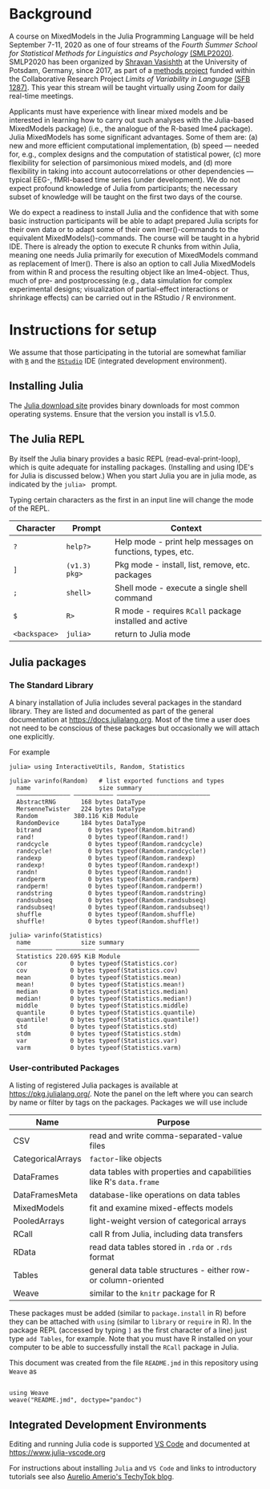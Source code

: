 

# Background

A course on MixedModels in the Julia Programming Language will be held September 7-11, 2020 as one of four streams of the *Fourth Summer School for Statistical Methods for Linguistics and Psychology* [(SMLP2020)](https://vasishth.github.io/smlp2020/). SMLP2020 has been organized by [Shravan Vasishth](https://vasishth.github.io) at the University of Potsdam, Germany, since 2017, as part of a [methods project](https://www.uni-potsdam.de/en/sfb1287/projects/infrastructure-service-training-and-central-projects/project-q.html) funded within the Collaborative Research Project *Limits of Variability in Language* [(SFB 1287)](https://www.uni-potsdam.de/en/sfb1287/index). This year this stream will be taught virtually using Zoom for daily real-time meetings.

Applicants must have experience with linear mixed models and be interested in learning how to carry out such analyses with the Julia-based MixedModels package) (i.e., the analogue of the R-based lme4 package). Julia MixedModels has some significant advantages. Some of them are: (a) new and more efficient computational implementation, (b) speed — needed for, e.g., complex designs and the computation of statistical power, (c) more flexibility for selection of parsimonious mixed models, and (d) more flexibility in taking into account autocorrelations or other dependencies — typical EEG-, fMRI-based time series (under development). We do not expect profound knowledge of Julia from participants; the necessary subset of knowledge will be taught on the first two days of the course. 

We do expect a readiness to install Julia and the confidence that with some basic instruction participants will be able to adapt prepared Julia scripts for their own data or to adapt some of their own lmer()-commands to the equivalent MixedModels()-commands. The course will be taught in a hybrid IDE. There is already the option to execute R chunks from within Julia, meaning one needs Julia primarily for execution of MixedModels command as replacement of lmer(). There is also an option to call Julia MixedModels from within R and process the resulting object like an lme4-object. Thus, much of pre- and postprocessing (e.g., data simulation for complex experimental designs; visualization of partial-effect interactions or shrinkage effects) can be carried out in the RStudio / R environment. 

# Instructions for setup

We assume that those participating in the tutorial are somewhat familiar with [`R`](https://R-project.org) and the [`RStudio`](https://rstudio.com/products/rstudio) IDE (integrated development environment).

## Installing Julia

The [Julia download site](https://julialang.org/downloads/) provides binary downloads for most common operating systems. Ensure that the version you install is v1.5.0. 

## The Julia REPL

By itself the Julia binary provides a basic REPL (read-eval-print-loop), which is quite adequate for installing packages. (Installing and using IDE's for Julia is discussed below.) When you start Julia you are in julia mode, as indicated by the `julia> ` prompt.

Typing certain characters as the first in an input line will change the mode of the REPL.

| Character | Prompt | Context |
| --------- | ------ | --------------- |
| `?` | `help?> ` | Help mode - print help messages on functions, types, etc. |
| `]` | `(v1.3) pkg> ` | Pkg mode - install, list, remove, etc. packages |
| `;` | `shell> ` | Shell mode - execute a single shell command |
| `$` | `R> ` | R mode - requires `RCall` package installed and active |
| `<backspace>` | `julia> ` | return to Julia mode |

## Julia packages

### The Standard Library

A binary installation of Julia includes several packages in the standard library. They are listed and documented as part of the general documentation at https://docs.julialang.org. Most of the time a user does not need to be conscious of these packages but occasionally we will attach one explicitly.

For example
~~~~{.julia}
julia> using InteractiveUtils, Random, Statistics

julia> varinfo(Random)   # list exported functions and types
  name                   size summary                   
  ––––––––––––––– ––––––––––– ––––––––––––––––––––––––––
  AbstractRNG       168 bytes DataType                  
  MersenneTwister   224 bytes DataType                  
  Random          380.116 KiB Module                    
  RandomDevice      184 bytes DataType                  
  bitrand             0 bytes typeof(Random.bitrand)    
  rand!               0 bytes typeof(Random.rand!)      
  randcycle           0 bytes typeof(Random.randcycle)  
  randcycle!          0 bytes typeof(Random.randcycle!) 
  randexp             0 bytes typeof(Random.randexp)    
  randexp!            0 bytes typeof(Random.randexp!)   
  randn!              0 bytes typeof(Random.randn!)     
  randperm            0 bytes typeof(Random.randperm)   
  randperm!           0 bytes typeof(Random.randperm!)  
  randstring          0 bytes typeof(Random.randstring) 
  randsubseq          0 bytes typeof(Random.randsubseq) 
  randsubseq!         0 bytes typeof(Random.randsubseq!)
  shuffle             0 bytes typeof(Random.shuffle)    
  shuffle!            0 bytes typeof(Random.shuffle!)   

julia> varinfo(Statistics)
  name              size summary                     
  –––––––––– ––––––––––– ––––––––––––––––––––––––––––
  Statistics 220.695 KiB Module                      
  cor            0 bytes typeof(Statistics.cor)      
  cov            0 bytes typeof(Statistics.cov)      
  mean           0 bytes typeof(Statistics.mean)     
  mean!          0 bytes typeof(Statistics.mean!)    
  median         0 bytes typeof(Statistics.median)   
  median!        0 bytes typeof(Statistics.median!)  
  middle         0 bytes typeof(Statistics.middle)   
  quantile       0 bytes typeof(Statistics.quantile) 
  quantile!      0 bytes typeof(Statistics.quantile!)
  std            0 bytes typeof(Statistics.std)      
  stdm           0 bytes typeof(Statistics.stdm)     
  var            0 bytes typeof(Statistics.var)      
  varm           0 bytes typeof(Statistics.varm)     

~~~~~~~~~~~~~





### User-contributed Packages

A listing of registered Julia packages is available at https://pkg.julialang.org/.  Note the panel on the left where you can search by name or filter by tags on the packages.  Packages we will use include

| Name | Purpose |
| ---- | ----------- |
| CSV | read and write comma-separated-value files |
| CategoricalArrays | `factor`-like objects |
| DataFrames | data tables with properties and capabilities like R's `data.frame` |
| DataFramesMeta | database-like operations on data tables |
| MixedModels | fit and examine mixed-effects models |
| PooledArrays | light-weight version of categorical arrays |
| RCall | call R from Julia, including data transfers |
| RData | read data tables stored in `.rda` or `.rds` format |
| Tables | general data table structures - either row- or column-oriented |
| Weave | similar to the `knitr` package for R |

These packages must be added (similar to `package.install` in R) before they can be attached with `using` (similar to `library` or `require` in R).  In the package REPL (accessed by typing `]` as the first character of a line) just type `add Tables`, for example.  Note that you must have R installed on your computer to be able to successfully install the `RCall` package in Julia.

This document was created from the file `README.jmd` in this repository using `Weave` as
~~~~{.julia}

using Weave
weave("README.jmd", doctype="pandoc")
~~~~~~~~~~~~~




## Integrated Development Environments

Editing and running Julia code is supported [VS Code](https://code.visualstudio.com) and 
documented at https://www.julia-vscode.org

For instructions about installing `Julia` and `VS Code` and links to introductory tutorials 
see also [Aurelio Amerio's TechyTok blog](https://techytok.com/julia-vscode/).
